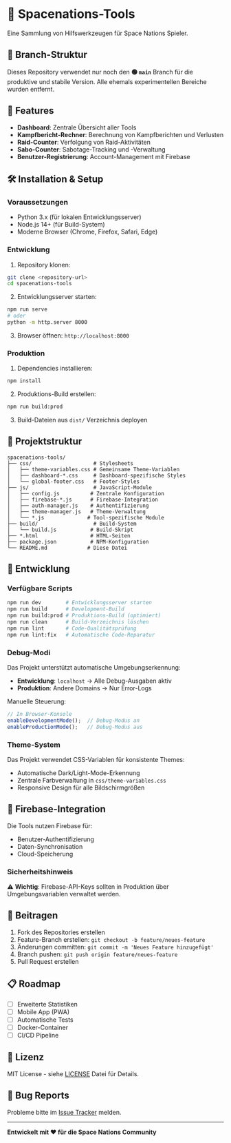 # 🚀 Spacenations-Tools

Eine Sammlung von Hilfswerkzeugen für Space Nations Spieler.

## 🌿 Branch-Struktur

Dieses Repository verwendet nur noch den **🟢 `main`** Branch für die produktive und stabile Version. Alle ehemals experimentellen Bereiche wurden entfernt.

## 🎯 Features

- **Dashboard**: Zentrale Übersicht aller Tools
- **Kampfbericht-Rechner**: Berechnung von Kampfberichten und Verlusten
- **Raid-Counter**: Verfolgung von Raid-Aktivitäten
- **Sabo-Counter**: Sabotage-Tracking und -Verwaltung
- **Benutzer-Registrierung**: Account-Management mit Firebase

## 🛠️ Installation & Setup

### Voraussetzungen
- Python 3.x (für lokalen Entwicklungsserver)
- Node.js 14+ (für Build-System)
- Moderne Browser (Chrome, Firefox, Safari, Edge)

### Entwicklung

1. Repository klonen:
```bash
git clone <repository-url>
cd spacenations-tools
```

2. Entwicklungsserver starten:
```bash
npm run serve
# oder
python -m http.server 8000
```

3. Browser öffnen: `http://localhost:8000`

### Produktion

1. Dependencies installieren:
```bash
npm install
```

2. Produktions-Build erstellen:
```bash
npm run build:prod
```

3. Build-Dateien aus `dist/` Verzeichnis deployen

## 📁 Projektstruktur

```
spacenations-tools/
├── css/                    # Stylesheets
│   ├── theme-variables.css # Gemeinsame Theme-Variablen
│   ├── dashboard-*.css     # Dashboard-spezifische Styles
│   └── global-footer.css   # Footer-Styles
├── js/                     # JavaScript-Module
│   ├── config.js          # Zentrale Konfiguration
│   ├── firebase-*.js      # Firebase-Integration
│   ├── auth-manager.js    # Authentifizierung
│   ├── theme-manager.js   # Theme-Verwaltung
│   └── *.js              # Tool-spezifische Module
├── build/                  # Build-System
│   └── build.js           # Build-Skript
├── *.html                 # HTML-Seiten
├── package.json           # NPM-Konfiguration
└── README.md             # Diese Datei
```

## 🔧 Entwicklung

### Verfügbare Scripts

```bash
npm run dev        # Entwicklungsserver starten
npm run build      # Development-Build
npm run build:prod # Produktions-Build (optimiert)
npm run clean      # Build-Verzeichnis löschen
npm run lint       # Code-Qualitätsprüfung
npm run lint:fix   # Automatische Code-Reparatur
```

### Debug-Modi

Das Projekt unterstützt automatische Umgebungserkennung:
- **Entwicklung**: `localhost` → Alle Debug-Ausgaben aktiv
- **Produktion**: Andere Domains → Nur Error-Logs

Manuelle Steuerung:
```javascript
// In Browser-Konsole
enableDevelopmentMode();  // Debug-Modus an
enableProductionMode();   // Debug-Modus aus
```

### Theme-System

Das Projekt verwendet CSS-Variablen für konsistente Themes:
- Automatische Dark/Light-Mode-Erkennung
- Zentrale Farbverwaltung in `css/theme-variables.css`
- Responsive Design für alle Bildschirmgrößen

## 🔐 Firebase-Integration

Die Tools nutzen Firebase für:
- Benutzer-Authentifizierung
- Daten-Synchronisation
- Cloud-Speicherung

### Sicherheitshinweis
⚠️ **Wichtig**: Firebase-API-Keys sollten in Produktion über Umgebungsvariablen verwaltet werden.

## 🤝 Beitragen

1. Fork des Repositories erstellen
2. Feature-Branch erstellen: `git checkout -b feature/neues-feature`
3. Änderungen committen: `git commit -m 'Neues Feature hinzugefügt'`
4. Branch pushen: `git push origin feature/neues-feature`
5. Pull Request erstellen

## 📋 Roadmap

- [ ] Erweiterte Statistiken
- [ ] Mobile App (PWA)
- [ ] Automatische Tests
- [ ] Docker-Container
- [ ] CI/CD Pipeline

## 📄 Lizenz

MIT License - siehe [LICENSE](LICENSE) Datei für Details.

## 🐛 Bug Reports

Probleme bitte im [Issue Tracker](https://github.com/spacenations/tools/issues) melden.

---

**Entwickelt mit ❤️ für die Space Nations Community**
